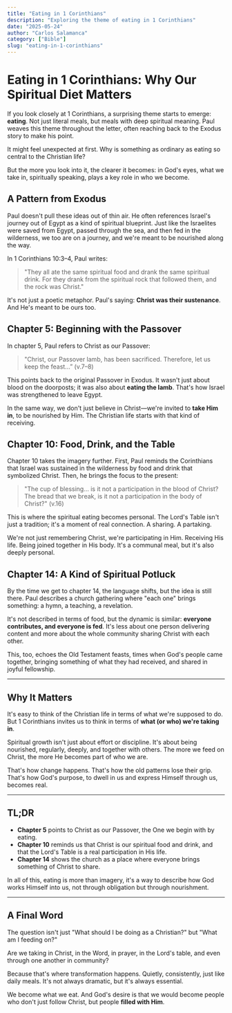```yaml
---
title: "Eating in 1 Corinthians"
description: "Exploring the theme of eating in 1 Corinthians"
date: "2025-05-24"
author: "Carlos Salamanca"
category: ["Bible"]
slug: "eating-in-1-corinthians"
---
```


# Eating in 1 Corinthians: Why Our Spiritual Diet Matters

If you look closely at 1 Corinthians, a surprising theme starts to emerge: **eating**. Not just literal meals, but meals with deep spiritual meaning. Paul weaves this theme throughout the letter, often reaching back to the Exodus story to make his point.

It might feel unexpected at first. Why is something as ordinary as eating so central to the Christian life?

But the more you look into it, the clearer it becomes: in God's eyes, what we take in, spiritually speaking, plays a key role in who we become.

## A Pattern from Exodus

Paul doesn't pull these ideas out of thin air. He often references Israel's journey out of Egypt as a kind of spiritual blueprint. Just like the Israelites were saved from Egypt, passed through the sea, and then fed in the wilderness, we too are on a journey, and we're meant to be nourished along the way.

In 1 Corinthians 10:3–4, Paul writes:

> "They all ate the same spiritual food and drank the same spiritual drink. For they drank from the spiritual rock that followed them, and the rock was Christ."

It's not just a poetic metaphor. Paul's saying: **Christ was their sustenance**. And He's meant to be ours too.

## Chapter 5: Beginning with the Passover

In chapter 5, Paul refers to Christ as our Passover:

> "Christ, our Passover lamb, has been sacrificed. Therefore, let us keep the feast...” (v.7–8)

This points back to the original Passover in Exodus. It wasn't just about blood on the doorposts; it was also about **eating the lamb**. That's how Israel was strengthened to leave Egypt.

In the same way, we don't just believe in Christ—we're invited to **take Him in**, to be nourished by Him. The Christian life starts with that kind of receiving.

## Chapter 10: Food, Drink, and the Table

Chapter 10 takes the imagery further. First, Paul reminds the Corinthians that Israel was sustained in the wilderness by food and drink that symbolized Christ. Then, he brings the focus to the present:

> "The cup of blessing… is it not a participation in the blood of Christ? The bread that we break, is it not a participation in the body of Christ?" (v.16)

This is where the spiritual eating becomes personal. The Lord's Table isn't just a tradition; it's a moment of real connection. A sharing. A partaking.

We're not just remembering Christ, we're participating in Him. Receiving His life. Being joined together in His body. It's a communal meal, but it's also deeply personal.

## Chapter 14: A Kind of Spiritual Potluck

By the time we get to chapter 14, the language shifts, but the idea is still there. Paul describes a church gathering where "each one" brings something: a hymn, a teaching, a revelation.

It's not described in terms of food, but the dynamic is similar: **everyone contributes, and everyone is fed**. It's less about one person delivering content and more about the whole community sharing Christ with each other.

This, too, echoes the Old Testament feasts, times when God's people came together, bringing something of what they had received, and shared in joyful fellowship.

---

## Why It Matters

It's easy to think of the Christian life in terms of what we're supposed to do. But 1 Corinthians invites us to think in terms of **what (or who) we're taking in**.

Spiritual growth isn't just about effort or discipline. It's about being nourished, regularly, deeply, and together with others. The more we feed on Christ, the more He becomes part of who we are.

That's how change happens. That's how the old patterns lose their grip. That's how God's purpose, to dwell in us and express Himself through us, becomes real.

---

## TL;DR

- **Chapter 5** points to Christ as our Passover, the One we begin with by eating.
- **Chapter 10** reminds us that Christ is our spiritual food and drink, and that the Lord's Table is a real participation in His life.
- **Chapter 14** shows the church as a place where everyone brings something of Christ to share.

In all of this, eating is more than imagery, it's a way to describe how God works Himself into us, not through obligation but through nourishment.

---

## A Final Word

The question isn't just "What should I be doing as a Christian?" but "What am I feeding on?"

Are we taking in Christ, in the Word, in prayer, in the Lord's table, and even through one another in community?

Because that's where transformation happens. Quietly, consistently, just like daily meals. It's not always dramatic, but it's always essential.

We become what we eat. And God's desire is that we would become people who don't just follow Christ, but people **filled with Him**.
